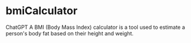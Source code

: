 # bmiCalculator
 ChatGPT A BMI (Body Mass Index) calculator is a tool used to estimate a person's body fat based on their height and weight.
